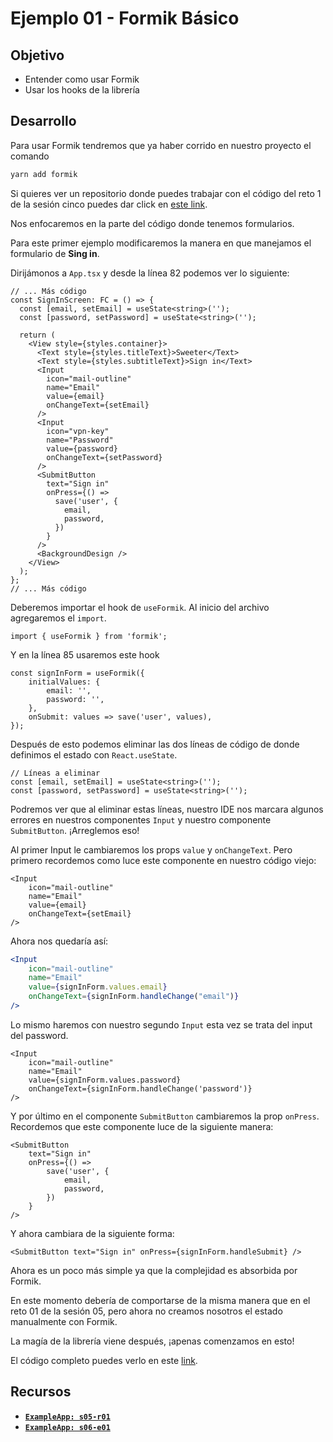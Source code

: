 # Ejemplo 01 - Formik Básico

## Objetivo

- Entender como usar Formik
- Usar los hooks de la librería

## Desarrollo

Para usar Formik tendremos que ya haber corrido en nuestro proyecto el comando

```bash
yarn add formik
```

Si quieres ver un repositorio donde puedes trabajar con el código del reto 1 de la sesión cinco puedes dar click en [este link](https://github.com/SantiagoSiordia/ExampleApp/tree/s05-r01).

Nos enfocaremos en la parte del código donde tenemos formularios.

Para este primer ejemplo modificaremos la manera en que manejamos el formulario de **Sing in**.

Dirijámonos a `App.tsx` y desde la línea 82 podemos ver lo siguiente:

```tsx
// ... Más código
const SignInScreen: FC = () => {
  const [email, setEmail] = useState<string>('');
  const [password, setPassword] = useState<string>('');

  return (
    <View style={styles.container}>
      <Text style={styles.titleText}>Sweeter</Text>
      <Text style={styles.subtitleText}>Sign in</Text>
      <Input
        icon="mail-outline"
        name="Email"
        value={email}
        onChangeText={setEmail}
      />
      <Input
        icon="vpn-key"
        name="Password"
        value={password}
        onChangeText={setPassword}
      />
      <SubmitButton
        text="Sign in"
        onPress={() =>
          save('user', {
            email,
            password,
          })
        }
      />
      <BackgroundDesign />
    </View>
  );
};
// ... Más código
```

Deberemos importar el hook de `useFormik`. Al inicio del archivo agregaremos el `import`.

```tsx
import { useFormik } from 'formik';
```

Y en la línea 85 usaremos este hook

```tsx
const signInForm = useFormik({
    initialValues: {
        email: '',
        password: '',
    },
    onSubmit: values => save('user', values),
});
```

Después de esto podemos eliminar las dos líneas de código de donde definimos el estado con `React.useState`.

```tsx
// Líneas a eliminar
const [email, setEmail] = useState<string>('');
const [password, setPassword] = useState<string>('');
```

Podremos ver que al eliminar estas líneas, nuestro IDE nos marcara algunos errores en nuestros componentes `Input` y nuestro componente `SubmitButton`. ¡Arreglemos eso!

Al primer Input le cambiaremos los props `value` y `onChangeText`. Pero primero recordemos como luce este componente en nuestro código viejo:

```tsx
<Input
    icon="mail-outline"
    name="Email"
    value={email}
    onChangeText={setEmail}
/>
```

Ahora nos quedaría así:

```jsx
<Input
    icon="mail-outline"
    name="Email"
    value={signInForm.values.email}
    onChangeText={signInForm.handleChange("email")}
/>
```

Lo mismo haremos con nuestro segundo `Input` esta vez se trata del input del password.

```tsx
<Input
    icon="mail-outline"
    name="Email"
    value={signInForm.values.password}
    onChangeText={signInForm.handleChange('password')}
/>
```

Y por último en el componente `SubmitButton` cambiaremos la prop `onPress`. Recordemos que este componente luce de la siguiente manera:

```tsx
<SubmitButton
    text="Sign in"
    onPress={() =>
        save('user', {
            email,
            password,
        })
    }
/>
```

Y ahora cambiara de la siguiente forma:

```tsx
<SubmitButton text="Sign in" onPress={signInForm.handleSubmit} />
```

Ahora es un poco más simple ya que la complejidad es absorbida por Formik.

En este momento debería de comportarse de la misma manera que en el reto 01 de la sesión 05, pero ahora no creamos nosotros el estado manualmente con Formik.

La magía de la librería viene después, ¡apenas comenzamos en esto!

El código completo puedes verlo en este [link](https://github.com/SantiagoSiordia/ExampleApp/tree/s06-e01).

## Recursos

- [**`ExampleApp: s05-r01`**](https://github.com/SantiagoSiordia/ExampleApp/tree/s05-r01)
- [**`ExampleApp: s06-e01`**](https://github.com/SantiagoSiordia/ExampleApp/tree/s06-e01)